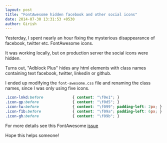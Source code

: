 ```yaml
---
layout: post
title: "FontAwesome hidden facebook and other social icons"
date: 2014-07-30 13:31:53 +0530
author: Girish
---
```


Yesterday, I spent nearly an hour fixing the mysterious disappearance of facebook, twitter etc. FontAwesome icons.

It was working locally, but on production server the social icons were hidden.

Turns out, "Adblock Plus" hides any html elements with class names containing text facebook, twitter, linkedin or github.

I ended up modifying the `font-awesome.css` file and renaming the class names, since I was only using five icons.

```css
.icon-lnkd:before             { content: "\f0e1"; }
.icon-gp:before               { content: "\f0d5"; }
.icon-tw:before               { content: "\f099"; padding-left: 2px; }
.icon-f1b:before              { content: "\f09a"; padding-left: 6px; }
.icon-gh:before               { content: "\f09b"; }
```

For more details see this FontAwesome [issue](https://github.com/FortAwesome/Font-Awesome/issues/1799)

Hope this helps someone!
